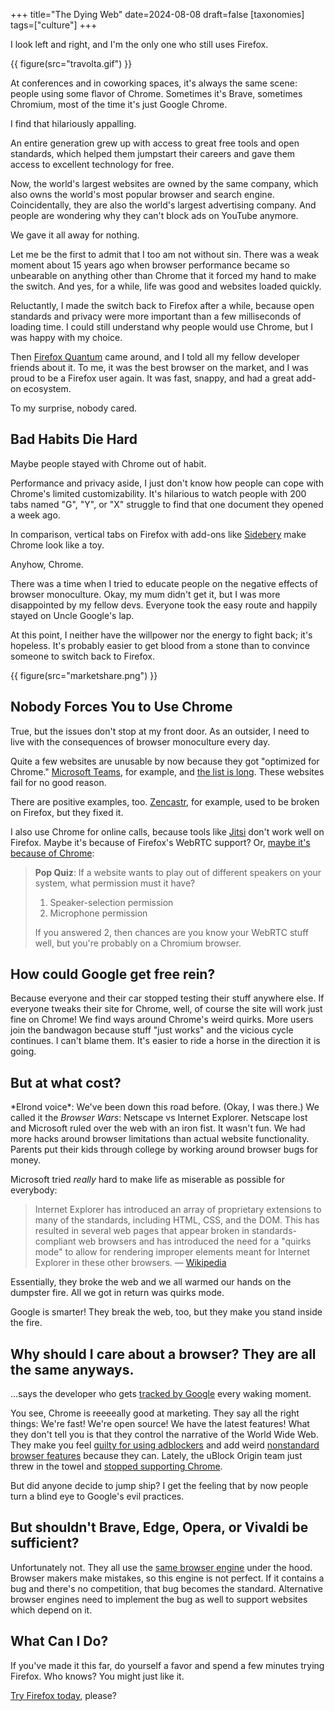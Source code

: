 +++
title="The Dying Web"
date=2024-08-08
draft=false
[taxonomies]
tags=["culture"]
+++

I look left and right, and I'm the only one who still uses Firefox.

{{ figure(src="travolta.gif") }}

At conferences and in coworking spaces, it's always the same scene: people using some flavor of Chrome.
Sometimes it's Brave, sometimes Chromium, most of the time it's just Google Chrome.

I find that hilariously appalling.

An entire generation grew up with access to great free tools and open standards, which helped them jumpstart their careers and 
gave them access to excellent technology for free.

Now, the world's largest websites are owned by the same company, which also owns the world's most popular browser and
search engine. Coincidentally, they are also the world's largest advertising company.
And people are wondering why they can't block ads on YouTube anymore.

We gave it all away for nothing.

Let me be the first to admit that I too am not without sin.
There was a weak moment about 15 years ago when browser performance became so unbearable on anything other than Chrome
that it forced my hand to make the switch.
And yes, for a while, life was good and websites loaded quickly.

Reluctantly, I made the switch back to Firefox after a while, because open standards and privacy were
more important than a few milliseconds of loading time.
I could still understand why people would use Chrome, but I was happy with my choice.

Then [Firefox Quantum](https://blog.mozilla.org/en/mozilla/introducing-firefox-quantum/) came around, and I 
told all my fellow developer friends about it.
To me, it was the best browser on the market, and I was proud to be a Firefox user again.
It was fast, snappy, and had a great add-on ecosystem.

To my surprise, nobody cared.

## Bad Habits Die Hard

Maybe people stayed with Chrome out of habit.

Performance and privacy aside, I just don't know how people can cope with Chrome's limited customizability.
It's hilarious to watch people with 200 tabs named "G", "Y", or "X" struggle to find that one document they opened a week ago.

In comparison, vertical tabs on Firefox with add-ons like [Sidebery](https://addons.mozilla.org/en-US/firefox/addon/sidebery/)
make Chrome look like a toy.

Anyhow, Chrome.

There was a time when I tried to educate people on the negative effects of browser monoculture.
Okay, my mum didn't get it, but I was more disappointed by my fellow devs.
Everyone took the easy route and happily stayed on Uncle Google's lap.

At this point, I neither have the willpower nor the energy to fight back;
it's hopeless. It's probably easier to get blood from a stone
than to convince someone to switch back to Firefox.

{{ figure(src="marketshare.png") }}

## Nobody Forces You to Use Chrome

True, but the issues don't stop at my front door.
As an outsider, I need to live with the consequences of browser monoculture every day.

Quite a few websites are unusable by now because they got "optimized for Chrome."
[Microsoft Teams](https://github.com/webcompat/web-bugs/issues/25070#issuecomment-460721700), for example,
and [the list is long](https://github.com/webcompat/web-bugs/issues?q=is%3Aopen+is%3Aissue+label%3Abrowser-firefox).
These websites fail for no good reason.

There are positive examples, too.
[Zencastr](https://zencastr.com/), for example, used to be broken on Firefox, but they fixed it. 

I also use Chrome for online calls, because tools like [Jitsi](https://meet.jit.si/) don't work well on Firefox.
Maybe it's because of Firefox's WebRTC support? Or, [maybe it's because of Chrome](https://blog.mozilla.org/webrtc/):

> **Pop Quiz**: If a website wants to play out of different speakers on your system, what permission must it have?
>
> 1. Speaker-selection permission
> 2. Microphone permission
>
> If you answered 2, then chances are you know your WebRTC stuff well, but you're probably on a Chromium browser.

## How could Google get free rein?

Because everyone and their car stopped testing their stuff anywhere else.
If everyone tweaks their site for Chrome, well, of course the site will work just fine on Chrome!
We find ways around Chrome's weird quirks.
More users join the bandwagon because stuff "just works" and the vicious cycle continues.
I can't blame them. 
It's easier to ride a horse in the direction it is going.

## But at what cost?

\*Elrond voice\*: We've been down this road before. (Okay, I was there.)
We called it the *Browser Wars*: Netscape vs Internet Explorer. Netscape lost and Microsoft ruled over the web with an iron fist. It wasn't fun.
We had more hacks around browser limitations than actual website functionality. Parents put their kids through college by working around browser bugs for money.

Microsoft tried *really* hard to make life as miserable as possible for everybody:

> Internet Explorer has introduced an array of proprietary extensions to many of the standards, including HTML, CSS, and the DOM. This has resulted in several web pages that appear broken in standards-compliant web browsers and has introduced the need for a "quirks mode" to allow for rendering improper elements meant for Internet Explorer in these other browsers. &mdash; [Wikipedia](https://en.wikipedia.org/wiki/Internet_Explorer)

Essentially, they broke the web and we all warmed our hands on the dumpster fire.
All we got in return was quirks mode.

Google is smarter! They break the web, too, but they make you stand inside the fire.

## Why should I care about a browser? They are all the same anyways.

...says the developer who gets [tracked by Google](https://www.forbes.com/sites/zakdoffman/2024/06/16/google-chrome-tracking-on-windows-android-iphone-for-200-more-days/) 
every waking moment.

You see, Chrome is reeeeally good at marketing.
They say all the right things: We're fast! We're open source! We have the latest features!
What they don't tell you is that they control the narrative of the World Wide Web.
They make you feel [guilty for using adblockers](https://www.reddit.com/r/browsers/comments/1810egw/google_chrome_will_limit_ad_blockers_starting/) and add weird 
[nonstandard browser features](https://v4.chriskrycho.com/2017/chrome-is-not-the-standard.html) because they can.
Lately, the uBlock Origin team just threw in the towel and [stopped supporting Chrome](https://www.theregister.com/2024/08/06/chrome_web_store_warns_end/).

But did anyone decide to jump ship?
I get the feeling that by now people turn a blind eye to Google's evil practices.

## But shouldn't Brave, Edge, Opera, or Vivaldi be sufficient?

Unfortunately not. They all use the [same browser engine](https://www.chromium.org/blink/) under the hood.
Browser makers make mistakes, so this engine is not perfect.
If it contains a bug and there's no competition, that bug becomes the standard.
Alternative browser engines need to implement the bug as well to support websites which depend on it.

## What Can I Do?

If you've made it this far, do yourself a favor and spend a few minutes trying Firefox.
Who knows? You might just like it.

[Try Firefox today,](https://www.mozilla.org/firefox) please?